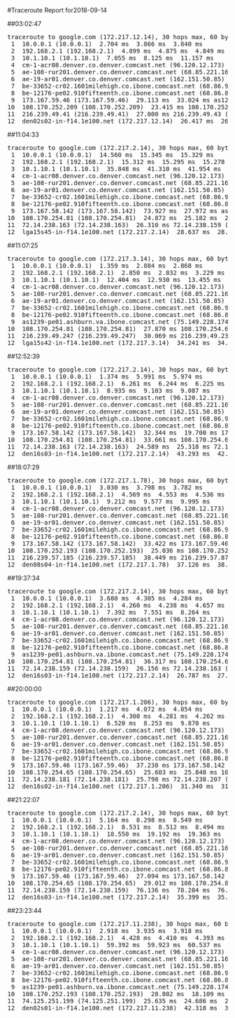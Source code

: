 #Traceroute Report for2018-09-14

##03:02:47

<p><pre><samp>traceroute to google.com (172.217.12.14), 30 hops max, 60 byte packets
 1  10.0.0.1 (10.0.0.1)  2.704 ms  3.866 ms  3.840 ms
 2  192.168.2.1 (192.168.2.1)  4.899 ms  4.875 ms  4.849 ms
 3  10.1.10.1 (10.1.10.1)  7.055 ms  8.125 ms  11.157 ms
 4  cm-1-acr08.denver.co.denver.comcast.net (96.120.12.173)  28.107 ms  30.827 ms  31.014 ms
 5  ae-108-rur201.denver.co.denver.comcast.net (68.85.221.161)  31.290 ms  32.681 ms  32.925 ms
 6  ae-19-ar01.denver.co.denver.comcast.net (162.151.50.85)  31.998 ms  25.200 ms  19.171 ms
 7  be-33652-cr02.1601milehigh.co.ibone.comcast.net (68.86.92.121)  20.114 ms  20.355 ms  24.988 ms
 8  be-12176-pe02.910fifteenth.co.ibone.comcast.net (68.86.83.94)  24.046 ms  24.641 ms  29.827 ms
 9  173.167.59.46 (173.167.59.46)  29.113 ms  33.024 ms as1239-pe01.ashburn.va.ibone.comcast.net (75.149.228.174)  16.188 ms
10  108.170.252.209 (108.170.252.209)  23.415 ms 108.170.252.193 (108.170.252.193)  22.831 ms 108.170.252.209 (108.170.252.209)  23.575 ms
11  216.239.49.41 (216.239.49.41)  27.000 ms 216.239.49.43 (216.239.49.43)  22.983 ms 216.239.49.41 (216.239.49.41)  26.953 ms
12  den02s02-in-f14.1e100.net (172.217.12.14)  26.417 ms  26.905 ms  29.992 ms</samp></pre></p>

##11:04:33

<p><pre><samp>traceroute to google.com (172.217.2.14), 30 hops max, 60 byte packets
 1  10.0.0.1 (10.0.0.1)  14.560 ms  15.345 ms  15.329 ms
 2  192.168.2.1 (192.168.2.1)  15.312 ms  15.295 ms  15.278 ms
 3  10.1.10.1 (10.1.10.1)  35.848 ms  41.310 ms  41.954 ms
 4  cm-1-acr08.denver.co.denver.comcast.net (96.120.12.173)  61.774 ms  62.396 ms  62.783 ms
 5  ae-108-rur201.denver.co.denver.comcast.net (68.85.221.161)  62.153 ms  79.253 ms  78.662 ms
 6  ae-19-ar01.denver.co.denver.comcast.net (162.151.50.85)  79.458 ms  64.607 ms  60.839 ms
 7  be-33652-cr02.1601milehigh.co.ibone.comcast.net (68.86.92.121)  61.356 ms  61.563 ms  61.071 ms
 8  be-12176-pe02.910fifteenth.co.ibone.comcast.net (68.86.83.94)  62.048 ms  61.986 ms  74.373 ms
 9  173.167.58.142 (173.167.58.142)  73.927 ms  27.972 ms as1239-pe01.ashburn.va.ibone.comcast.net (75.149.228.174)  23.786 ms
10  108.170.254.81 (108.170.254.81)  24.872 ms  25.182 ms  27.668 ms
11  72.14.238.163 (72.14.238.163)  26.310 ms 72.14.238.159 (72.14.238.159)  25.772 ms  25.967 ms
12  lga15s45-in-f14.1e100.net (172.217.2.14)  28.637 ms  28.369 ms  28.937 ms</samp></pre></p>

##11:07:25

<p><pre><samp>traceroute to google.com (172.217.3.14), 30 hops max, 60 byte packets
 1  10.0.0.1 (10.0.0.1)  1.359 ms  2.884 ms  2.868 ms
 2  192.168.2.1 (192.168.2.1)  2.850 ms  2.832 ms  3.229 ms
 3  10.1.10.1 (10.1.10.1)  12.404 ms  12.930 ms  13.455 ms
 4  cm-1-acr08.denver.co.denver.comcast.net (96.120.12.173)  28.010 ms  28.160 ms  28.391 ms
 5  ae-108-rur201.denver.co.denver.comcast.net (68.85.221.161)  39.133 ms  45.134 ms  45.298 ms
 6  ae-19-ar01.denver.co.denver.comcast.net (162.151.50.85)  45.449 ms  42.058 ms  43.434 ms
 7  be-33652-cr02.1601milehigh.co.ibone.comcast.net (68.86.92.121)  42.920 ms  43.166 ms  43.705 ms
 8  be-12176-pe02.910fifteenth.co.ibone.comcast.net (68.86.83.94)  43.509 ms  38.212 ms  38.370 ms
 9  as1239-pe01.ashburn.va.ibone.comcast.net (75.149.228.174)  38.527 ms  26.945 ms 173.167.58.142 (173.167.58.142)  23.885 ms
10  108.170.254.81 (108.170.254.81)  27.870 ms 108.170.254.65 (108.170.254.65)  27.496 ms 108.170.254.81 (108.170.254.81)  33.714 ms
11  216.239.49.247 (216.239.49.247)  30.069 ms 216.239.49.231 (216.239.49.231)  33.669 ms 216.239.49.247 (216.239.49.247)  33.384 ms
12  lga15s42-in-f14.1e100.net (172.217.3.14)  34.241 ms  34.487 ms  34.205 ms</samp></pre></p>

##12:52:39

<p><pre><samp>traceroute to google.com (172.217.2.14), 30 hops max, 60 byte packets
 1  10.0.0.1 (10.0.0.1)  1.374 ms  5.991 ms  5.974 ms
 2  192.168.2.1 (192.168.2.1)  6.261 ms  6.244 ms  6.225 ms
 3  10.1.10.1 (10.1.10.1)  8.935 ms  9.103 ms  9.087 ms
 4  cm-1-acr08.denver.co.denver.comcast.net (96.120.12.173)  25.182 ms  35.404 ms  35.702 ms
 5  ae-108-rur201.denver.co.denver.comcast.net (68.85.221.161)  36.860 ms  37.053 ms  38.593 ms
 6  ae-19-ar01.denver.co.denver.comcast.net (162.151.50.85)  38.270 ms  32.065 ms  31.761 ms
 7  be-33652-cr02.1601milehigh.co.ibone.comcast.net (68.86.92.121)  35.458 ms  32.668 ms  35.838 ms
 8  be-12176-pe02.910fifteenth.co.ibone.comcast.net (68.86.83.94)  32.204 ms  32.633 ms  32.564 ms
 9  173.167.58.142 (173.167.58.142)  32.344 ms  19.700 ms 173.167.59.46 (173.167.59.46)  22.140 ms
10  108.170.254.81 (108.170.254.81)  33.661 ms 108.170.254.65 (108.170.254.65)  25.375 ms 108.170.254.81 (108.170.254.81)  33.823 ms
11  72.14.238.163 (72.14.238.163)  24.589 ms  25.318 ms 72.14.238.159 (72.14.238.159)  41.952 ms
12  den16s03-in-f14.1e100.net (172.217.2.14)  43.293 ms  42.749 ms  43.622 ms</samp></pre></p>

##18:07:29

<p><pre><samp>traceroute to google.com (172.217.1.78), 30 hops max, 60 byte packets
 1  10.0.0.1 (10.0.0.1)  3.030 ms  3.798 ms  3.782 ms
 2  192.168.2.1 (192.168.2.1)  4.569 ms  4.553 ms  4.536 ms
 3  10.1.10.1 (10.1.10.1)  9.212 ms  9.577 ms  9.995 ms
 4  cm-1-acr08.denver.co.denver.comcast.net (96.120.12.173)  21.115 ms  21.702 ms  32.178 ms
 5  ae-108-rur201.denver.co.denver.comcast.net (68.85.221.161)  32.753 ms  33.087 ms  33.071 ms
 6  ae-19-ar01.denver.co.denver.comcast.net (162.151.50.85)  38.395 ms  31.254 ms  29.141 ms
 7  be-33652-cr02.1601milehigh.co.ibone.comcast.net (68.86.92.121)  34.923 ms  29.900 ms  36.623 ms
 8  be-12176-pe02.910fifteenth.co.ibone.comcast.net (68.86.83.94)  28.297 ms  33.959 ms  33.649 ms
 9  173.167.58.142 (173.167.58.142)  33.422 ms 173.167.59.46 (173.167.59.46)  17.236 ms 173.167.58.142 (173.167.58.142)  25.064 ms
10  108.170.252.193 (108.170.252.193)  25.036 ms 108.170.252.209 (108.170.252.209)  36.071 ms  40.480 ms
11  216.239.57.185 (216.239.57.185)  38.449 ms 216.239.57.87 (216.239.57.87)  39.331 ms  38.402 ms
12  den08s04-in-f14.1e100.net (172.217.1.78)  37.126 ms  38.356 ms  37.088 ms</samp></pre></p>

##19:37:34

<p><pre><samp>traceroute to google.com (172.217.2.14), 30 hops max, 60 byte packets
 1  10.0.0.1 (10.0.0.1)  3.680 ms  4.305 ms  4.284 ms
 2  192.168.2.1 (192.168.2.1)  4.260 ms  4.238 ms  4.657 ms
 3  10.1.10.1 (10.1.10.1)  7.392 ms  7.551 ms  8.264 ms
 4  cm-1-acr08.denver.co.denver.comcast.net (96.120.12.173)  23.251 ms  23.755 ms  23.731 ms
 5  ae-108-rur201.denver.co.denver.comcast.net (68.85.221.161)  29.567 ms  37.538 ms  37.700 ms
 6  ae-19-ar01.denver.co.denver.comcast.net (162.151.50.85)  37.379 ms  29.162 ms  23.517 ms
 7  be-33652-cr02.1601milehigh.co.ibone.comcast.net (68.86.92.121)  24.886 ms  25.095 ms  25.643 ms
 8  be-12176-pe02.910fifteenth.co.ibone.comcast.net (68.86.83.94)  25.613 ms  25.320 ms  39.583 ms
 9  as1239-pe01.ashburn.va.ibone.comcast.net (75.149.228.174)  38.970 ms  34.182 ms 173.167.59.46 (173.167.59.46)  33.976 ms
10  108.170.254.81 (108.170.254.81)  36.317 ms 108.170.254.65 (108.170.254.65)  23.806 ms 108.170.254.81 (108.170.254.81)  24.088 ms
11  72.14.238.159 (72.14.238.159)  26.156 ms 72.14.238.163 (72.14.238.163)  22.962 ms 72.14.238.159 (72.14.238.159)  33.385 ms
12  den16s03-in-f14.1e100.net (172.217.2.14)  26.787 ms  27.283 ms  33.610 ms</samp></pre></p>

##20:00:00

<p><pre><samp>traceroute to google.com (172.217.1.206), 30 hops max, 60 byte packets
 1  10.0.0.1 (10.0.0.1)  1.217 ms  4.072 ms  4.054 ms
 2  192.168.2.1 (192.168.2.1)  4.300 ms  4.281 ms  4.262 ms
 3  10.1.10.1 (10.1.10.1)  6.520 ms  8.253 ms  9.870 ms
 4  cm-1-acr08.denver.co.denver.comcast.net (96.120.12.173)  26.617 ms  27.044 ms  27.029 ms
 5  ae-108-rur201.denver.co.denver.comcast.net (68.85.221.161)  26.349 ms  34.628 ms  34.937 ms
 6  ae-19-ar01.denver.co.denver.comcast.net (162.151.50.85)  29.614 ms  25.283 ms  23.273 ms
 7  be-33652-cr02.1601milehigh.co.ibone.comcast.net (68.86.92.121)  29.252 ms  30.108 ms  32.482 ms
 8  be-12176-pe02.910fifteenth.co.ibone.comcast.net (68.86.83.94)  33.012 ms  31.876 ms  38.504 ms
 9  173.167.59.46 (173.167.59.46)  37.238 ms 173.167.58.142 (173.167.58.142)  20.945 ms  13.917 ms
10  108.170.254.65 (108.170.254.65)  25.603 ms  25.848 ms 108.170.254.81 (108.170.254.81)  25.830 ms
11  72.14.238.181 (72.14.238.181)  25.798 ms 72.14.238.207 (72.14.238.207)  32.928 ms 72.14.238.181 (72.14.238.181)  33.178 ms
12  den16s02-in-f14.1e100.net (172.217.1.206)  31.340 ms  31.734 ms  33.849 ms</samp></pre></p>

##21:22:07

<p><pre><samp>traceroute to google.com (172.217.2.14), 30 hops max, 60 byte packets
 1  10.0.0.1 (10.0.0.1)  5.164 ms  8.298 ms  8.549 ms
 2  192.168.2.1 (192.168.2.1)  8.531 ms  8.512 ms  8.494 ms
 3  10.1.10.1 (10.1.10.1)  18.550 ms  19.192 ms  19.363 ms
 4  cm-1-acr08.denver.co.denver.comcast.net (96.120.12.173)  33.156 ms  35.287 ms  33.891 ms
 5  ae-108-rur201.denver.co.denver.comcast.net (68.85.221.161)  45.752 ms  45.942 ms  46.791 ms
 6  ae-19-ar01.denver.co.denver.comcast.net (162.151.50.85)  37.833 ms  27.285 ms  18.420 ms
 7  be-33652-cr02.1601milehigh.co.ibone.comcast.net (68.86.92.121)  20.647 ms  24.940 ms  24.322 ms
 8  be-12176-pe02.910fifteenth.co.ibone.comcast.net (68.86.83.94)  23.773 ms  27.797 ms  27.995 ms
 9  173.167.59.46 (173.167.59.46)  27.094 ms 173.167.58.142 (173.167.58.142)  16.906 ms as1239-pe01.ashburn.va.ibone.comcast.net (75.149.228.174)  26.015 ms
10  108.170.254.65 (108.170.254.65)  29.012 ms 108.170.254.81 (108.170.254.81)  35.158 ms 108.170.254.65 (108.170.254.65)  35.128 ms
11  72.14.238.159 (72.14.238.159)  76.136 ms  78.284 ms  76.744 ms
12  den16s03-in-f14.1e100.net (172.217.2.14)  35.399 ms  35.386 ms  35.383 ms</samp></pre></p>

##23:23:44

<p><pre><samp>traceroute to google.com (172.217.11.238), 30 hops max, 60 byte packets
 1  10.0.0.1 (10.0.0.1)  2.918 ms  3.935 ms  3.918 ms
 2  192.168.2.1 (192.168.2.1)  4.428 ms  4.410 ms  4.393 ms
 3  10.1.10.1 (10.1.10.1)  59.392 ms  59.923 ms  60.537 ms
 4  cm-1-acr08.denver.co.denver.comcast.net (96.120.12.173)  120.099 ms  102.044 ms  102.237 ms
 5  ae-108-rur201.denver.co.denver.comcast.net (68.85.221.161)  120.404 ms  121.518 ms  121.808 ms
 6  ae-19-ar01.denver.co.denver.comcast.net (162.151.50.85)  120.883 ms  112.513 ms  100.800 ms
 7  be-33652-cr02.1601milehigh.co.ibone.comcast.net (68.86.92.121)  101.771 ms  101.575 ms  101.927 ms
 8  be-12176-pe02.910fifteenth.co.ibone.comcast.net (68.86.83.94)  101.191 ms  108.060 ms  118.652 ms
 9  as1239-pe01.ashburn.va.ibone.comcast.net (75.149.228.174)  118.963 ms 173.167.59.46 (173.167.59.46)  86.945 ms  78.013 ms
10  108.170.252.193 (108.170.252.193)  28.802 ms  18.109 ms 108.170.252.209 (108.170.252.209)  28.073 ms
11  74.125.251.199 (74.125.251.199)  25.635 ms  24.686 ms  25.869 ms
12  den02s01-in-f14.1e100.net (172.217.11.238)  42.318 ms  30.971 ms  42.283 ms</samp></pre></p>

